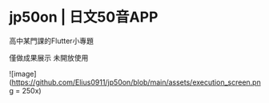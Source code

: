 # jp50on | 日文50音APP
高中某門課的Flutter小專題

僅做成果展示 未開放使用

![image](https://github.com/Elius0911/jp50on/blob/main/assets/execution_screen.png = 250x)
